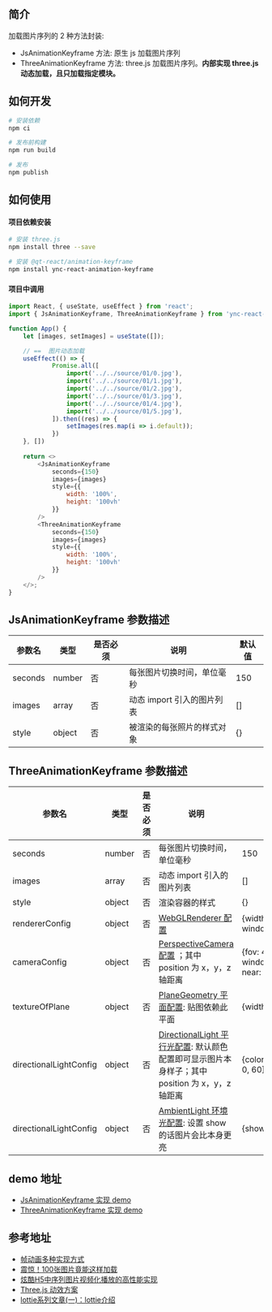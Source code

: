 ## 简介

加载图片序列的 2 种方法封装:

- JsAnimationKeyframe 方法: 原生 js 加载图片序列
- ThreeAnimationKeyframe 方法: three.js 加载图片序列。**内部实现 three.js 动态加载，且只加载指定模块。**

## 如何开发

```bash
# 安装依赖
npm ci

# 发布前构建
npm run build

# 发布
npm publish
```

## 如何使用

#### 项目依赖安装

```bash
# 安装 three.js
npm install three --save

# 安装 @qt-react/animation-keyframe
npm install ync-react-animation-keyframe
```

#### 项目中调用

```js
import React, { useState, useEffect } from 'react';
import { JsAnimationKeyframe, ThreeAnimationKeyframe } from 'ync-react-animation-keyframe';

function App() {
    let [images, setImages] = useState([]);

    // ==  图片动态加载
    useEffect(() => {
            Promise.all([
                import('../../source/01/0.jpg'),
                import('../../source/01/1.jpg'),
                import('../../source/01/2.jpg'),
                import('../../source/01/3.jpg'),
                import('../../source/01/4.jpg'),
                import('../../source/01/5.jpg'),
            ]).then((res) => {
                setImages(res.map(i => i.default));
            })
    }, [])
  
    return <>
        <JsAnimationKeyframe
            seconds={150}
            images={images}
            style={{
                width: '100%',
                height: '100vh'
            }}
        />
        <ThreeAnimationKeyframe
            seconds={150}
            images={images}
            style={{
                width: '100%',
                height: '100vh'
            }}
        />
    </>;
}
```

## JsAnimationKeyframe 参数描述

| 参数名 | 类型  | 是否必须 | 说明  |  默认值 |
| --- | --- | ---- | --- | --- |
| seconds | number | 否 | 每张图片切换时间，单位毫秒 | 150 |
| images | array | 否 | 动态 import 引入的图片列表 | [] |
| style | object | 否 | 被渲染的每张照片的样式对象 | {} |

## ThreeAnimationKeyframe 参数描述

| 参数名 | 类型  | 是否必须 | 说明  |  默认值 |
| --- | --- | ---- | --- | --- |
| seconds | number | 否 | 每张图片切换时间，单位毫秒 | 150 |
| images | array | 否 | 动态 import 引入的图片列表 | [] |
| style | object | 否 | 渲染容器的样式 | {} |
| rendererConfig | object | 否 | [WebGLRenderer 配置](http://www.yanhuangxueyuan.com/threejs/docs/#api/zh/renderers/WebGLRenderer) | {width: window.innerWidth, height: window.innerHeight} |
| cameraConfig | object | 否 | [PerspectiveCamera 配置](http://www.yanhuangxueyuan.com/threejs/docs/#api/zh/cameras/PerspectiveCamera) ；其中 position 为 x，y，z 轴距离 | {fov: 45, aspect: window.innerWidth/window.innerHeight, near: 0.1, far: 1000, position: [0, 0, 10]} |
| textureOfPlane | object | 否 | [PlaneGeometry 平面配置](http://www.yanhuangxueyuan.com/threejs/docs/#api/zh/geometries/PlaneGeometry): 贴图依赖此平面 | {width: 4, height: 6.5} |
| directionalLightConfig | object | 否 | [DirectionalLight 平行光配置](http://www.yanhuangxueyuan.com/threejs/docs/#api/zh/lights/DirectionalLight): 默认颜色配置即可显示图片本身样子；其中 position 为 x，y，z 轴距离 | {color: 0xffffff, intensity: 1, position: [0, 0, 60]} |
| directionalLightConfig | object | 否 | [AmbientLight 环境光配置](http://www.yanhuangxueyuan.com/threejs/docs/#api/zh/lights/AmbientLight): 设置 show 的话图片会比本身更亮 | {show: false, color: 0xffffff} |

## demo 地址

- [JsAnimationKeyframe 实现 demo](https://sss.staging.qingting.fm/qt-material-test/index.html#/animation)
- [ThreeAnimationKeyframe 实现 demo](https://sss.staging.qingting.fm/qt-material-test/index.html#/three)

## 参考地址

- [帧动画多种实现方式](https://www.mdeditor.tw/pl/2RQ8)
- [震惊！100张图片竟能这样加载](https://sq.163yun.com/blog/article/193855219560202240)
- [炫酷H5中序列图片视频化播放的高性能实现](https://www.zhangxinxu.com/wordpress/2018/05/image-sequence-html5-video-play)
- [Three.js 动效方案](https://zhuanlan.zhihu.com/p/113747668)
- [lottie系列文章(一)：lottie介绍](https://imweb.io/topic/5b23a745d4c96b9b1b4c4efc)

